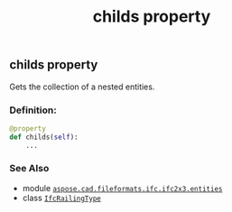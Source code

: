 ﻿---
title: childs property
second_title: Aspose.CAD for Python via .NET API References
description: 
type: docs
weight: 40
url: /python-net/aspose.cad.fileformats.ifc.ifc2x3.entities/ifcrailingtype/childs/
is_root: false
---

## childs property


Gets the collection of a nested entities.
### Definition:
```python
@property
def childs(self):
    ...
```

### See Also
* module [`aspose.cad.fileformats.ifc.ifc2x3.entities`](../../)
* class [`IfcRailingType`](/cad/python-net/aspose.cad.fileformats.ifc.ifc2x3.entities/ifcrailingtype)
